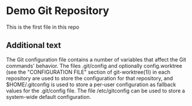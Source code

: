 # Demo Git Repository

This is the first file in this repo

## Additional text
The Git configuration file contains a number of variables that affect the Git commands' behavior. The files .git/config and optionally config.worktree (see the "CONFIGURATION FILE" section of git-worktree(1)) in each repository are used to store the configuration for that repository, and $HOME/.gitconfig is used to store a per-user configuration as fallback values for the .git/config file. The file /etc/gitconfig can be used to store a system-wide default configuration.
